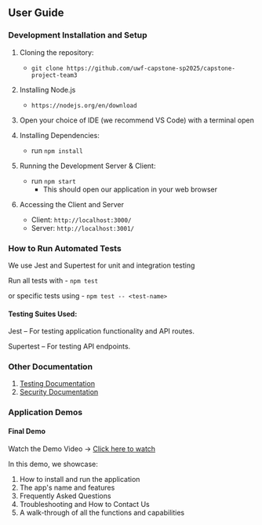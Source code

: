 ## User Guide
### Development Installation and Setup

1. Cloning the repository:
    - `git clone https://github.com/uwf-capstone-sp2025/capstone-project-team3`

2. Installing Node.js
    - `https://nodejs.org/en/download`

3. Open your choice of IDE (we recommend VS Code) with a terminal open
   
4. Installing Dependencies:
   - run `npm install`

5. Running the Development Server & Client:

    - run `npm start`
        - This should open our application in your web browser  

6. Accessing the Client and Server
    - Client: `http://localhost:3000/`
    - Server: `http://localhost:3001/`


### How to Run Automated Tests
We use Jest and Supertest for unit and integration testing

  Run all tests with
    - `npm test`

  or specific tests using
    - `npm test -- <test-name>`

#### Testing Suites Used:

Jest – For testing application functionality and API routes.

Supertest – For testing API endpoints.

### Other Documentation

1. [Testing Documentation](/documentation/testing/overview.md)
2. [Security Documentation](/documentation/security/SecurityReport.pdf)

### Application Demos

#### Final Demo

Watch the Demo Video → [Click here to watch](https://youtu.be/dAnykvp64dY)

In this demo, we showcase:
   1. How to install and run the application
   2. The app's name and features
   3. Frequently Asked Questions
   4. Troubleshooting and How to Contact Us
   5. A walk-through of all the functions and capabilities
